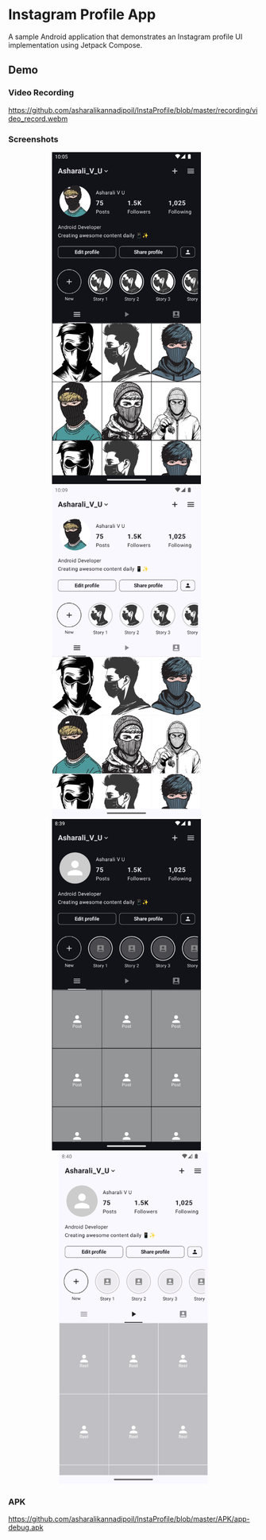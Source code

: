 # Instagram Profile App

A sample Android application that demonstrates an Instagram profile UI implementation using Jetpack
Compose.

## Demo

### Video Recording

https://github.com/asharalikannadipoil/InstaProfile/blob/master/recording/video_record.webm

### Screenshots

<div align="center">
  <img src="screenshots/Screenshot_three.png" alt="Screenshot 3" width="300"/>
  &nbsp;&nbsp;&nbsp;&nbsp;&nbsp;&nbsp;
  <img src="screenshots/Screenshot_four.png" alt="Screenshot 3" width="300"/>
  &nbsp;&nbsp;&nbsp;&nbsp;&nbsp;&nbsp;
  <img src="screenshots/Screenshot_one.png" alt="Screenshot 1" width="300"/>
  &nbsp;&nbsp;&nbsp;&nbsp;&nbsp;&nbsp;
  <img src="screenshots/Screenshot_two.png" alt="Screenshot 2" width="300"/>

</div>

### APK

https://github.com/asharalikannadipoil/InstaProfile/blob/master/APK/app-debug.apk


